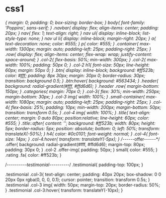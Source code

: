 # css1
*{
    margin: 0;
    padding: 0;
    box-sizing: border-box;
}
body{
    font-family: 'Poppins', sans-serif;
}
.navbar{
    display: flex;
    align-items: center;
    padding: 20px;
}
nav{
    flex: 1;
    text-align: right;
}
nav ul{
    display: inline-block;
    list-style-type: none;
}
nav ul li{
    display: inline-block;
    margin-right: 20px;
}
a{
    text-decoration: none;
    color: #555;
}
p{
    color: #555;
}
.container{
    max-width: 1300px;
    margin: auto;
    padding-left: 25px;
    padding-right: 25px;
}
.row{
    display: flex;
    align-items: center;
    flex-wrap: wrap;
    justify-content: space-around;
}
.col-2{
    flex-basis: 50%;
    min-width: 300px;
}
.col-2{
    max-width: 100%;
    padding: 50px 0;
}
.col-2 h1{
    font-size: 50px;
    line-height: 60px;
    margin: 50px 0;
}
.btn{
    display: inline-block;
    background: #ff523b;
    color: #fff;
    padding: 8px 30px;
    margin: 30px 0;
    border-radius: 30px;
    transition: background 0.5;
}
.btn:hover{
    background: #563434;
}
.header{
    background: radial-gradient(#fff, #ffd6d6);
}
.header .row{
    margin-bottom: 150px;
}
.categories{
    margin: 70px 0;
}
.col-3{
    flex: 30%;
    min-width: 250px;
    margin-bottom: 30px;
}
.col-3 img{
    width: 100%;
}
.small-container{
    max-width: 1080px;
    margin: auto;
    padding-left: 25px;
    padding-right: 25px;
}
.col-4{
    flex-basis: 25%;
    padding: 10px;
    min-width: 200px;
    margin-bottom: 50px;
    transition: transform 0.5s;
}
.col-4 img{
    width: 100%;
}
.title{
    text-align: center;
    margin: 0 auto 80px;
    position:relative;
    line-height: 60px;
    color: #555;
}
.title::after{
    content: '';
    background: #ff523b;
    width: 80px;
    height: 5px;
    border-radius: 5px;
    position: absolute;
    bottom: 0;
    left: 50%;
    transform: translateX(-50%);
}
h4{
    color: #0c0101;
    font-weight: normal;
}
.col-4{
    font-size: 14px;
}
.col-4:hover{
    transform: translateY(-5px);
}
/*------offer------*/
.offer{
    background: radial-gradient(#fff, #ffd6d6);
    margin-top: 80px;
    padding: 30px 0;
}
.col-2 .offer-img{
    padding: 50px;
}
small{
    color: #555;
}
.rating .fa{
    color: #ff523b;
}

/*----------testimonial----------*/
.testimonial{
    padding-top: 100px;
}

.testimonial .col-3{
    text-align: center;
    padding: 40px 20px;
    box-shadow: 0 0 20px 0px rgba(0, 0, 0, 0.1);
    cursor: pointer;
    transition: transform 0.5s;
}
.testimonial .col-3 img{
    width: 50px;
    margin-top: 20px;
    border-radius: 50%;
}
.testimonial .col-3:hover{
    transform: translateY(-10px);
}
